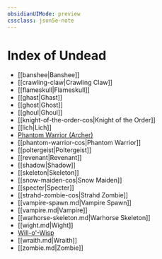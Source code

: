 ```yaml
---
obsidianUIMode: preview
cssclass: json5e-note
---
```

# Index of Undead

- [[banshee|Banshee]]
- [[crawling-claw|Crawling Claw]]
- [[flameskull|Flameskull]]
- [[ghast|Ghast]]
- [[ghost|Ghost]]
- [[ghoul|Ghoul]]
- [[knight-of-the-order-cos|Knight of the Order]]
- [[lich|Lich]]
- [Phantom Warrior (Archer)](phantom-warrior-archer-cos.md)
- [[phantom-warrior-cos|Phantom Warrior]]
- [[poltergeist|Poltergeist]]
- [[revenant|Revenant]]
- [[shadow|Shadow]]
- [[skeleton|Skeleton]]
- [[snow-maiden-cos|Snow Maiden]]
- [[specter|Specter]]
- [[strahd-zombie-cos|Strahd Zombie]]
- [[vampire-spawn.md|Vampire Spawn]]
- [[vampire.md|Vampire]]
- [[warhorse-skeleton.md|Warhorse Skeleton]]
- [[wight.md|Wight]]
- [Will-o'-Wisp](will-o-wisp.md)
- [[wraith.md|Wraith]]
- [[zombie.md|Zombie]]
